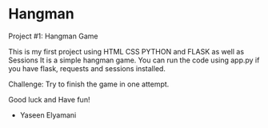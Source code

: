 # Hangman
Project #1: Hangman Game

This is my first project using HTML CSS PYTHON and FLASK as well as Sessions
It is a simple hangman game.
You can run the code using app.py if you have flask, requests and sessions installed.

Challenge: Try to finish the game in one attempt.

Good luck and Have fun!

- Yaseen Elyamani

